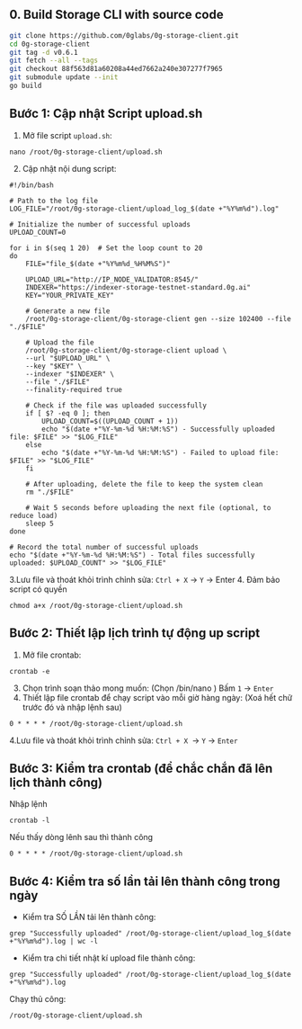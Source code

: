 
## 0. Build Storage CLI with source code
 ```bash
git clone https://github.com/0glabs/0g-storage-client.git
cd 0g-storage-client
git tag -d v0.6.1
git fetch --all --tags
git checkout 88f563d81a60208a44ed7662a240e307277f7965
git submodule update --init
go build
 ```

## Bước 1: Cập nhật Script upload.sh ##
1. Mở file script `upload.sh`:
```
nano /root/0g-storage-client/upload.sh
```
2. Cập nhật nội dung script:
```
#!/bin/bash

# Path to the log file
LOG_FILE="/root/0g-storage-client/upload_log_$(date +"%Y%m%d").log"

# Initialize the number of successful uploads
UPLOAD_COUNT=0

for i in $(seq 1 20)  # Set the loop count to 20
do
    FILE="file_$(date +"%Y%m%d_%H%M%S")"

    UPLOAD_URL="http://IP_NODE_VALIDATOR:8545/"
    INDEXER="https://indexer-storage-testnet-standard.0g.ai"
    KEY="YOUR_PRIVATE_KEY"

    # Generate a new file
    /root/0g-storage-client/0g-storage-client gen --size 102400 --file "./$FILE"

    # Upload the file
    /root/0g-storage-client/0g-storage-client upload \
    --url "$UPLOAD_URL" \
    --key "$KEY" \
    --indexer "$INDEXER" \
    --file "./$FILE"
    --finality-required true

    # Check if the file was uploaded successfully
    if [ $? -eq 0 ]; then
        UPLOAD_COUNT=$((UPLOAD_COUNT + 1))
        echo "$(date +"%Y-%m-%d %H:%M:%S") - Successfully uploaded file: $FILE" >> "$LOG_FILE"
    else
        echo "$(date +"%Y-%m-%d %H:%M:%S") - Failed to upload file: $FILE" >> "$LOG_FILE"
    fi

    # After uploading, delete the file to keep the system clean
    rm "./$FILE"

    # Wait 5 seconds before uploading the next file (optional, to reduce load)
    sleep 5
done

# Record the total number of successful uploads
echo "$(date +"%Y-%m-%d %H:%M:%S") - Total files successfully uploaded: $UPLOAD_COUNT" >> "$LOG_FILE"
```
3.Lưu file và thoát khỏi trình chỉnh sửa: `Ctrl + X` ->  `Y` -> Enter
4. Đảm bảo script có quyền
```
chmod a+x /root/0g-storage-client/upload.sh
```

## Bước 2: Thiết lập lịch trình  tự động up script ##
1. Mở file crontab:
```
crontab -e
```
3. Chọn trình soạn thảo mong muốn: 
(Chọn /bin/nano ) Bấm `1` -> `Enter`
4. Thiết lập file crontab để chạy script vào mỗi giờ hàng ngày:
(Xoá hết chữ  trước đó và nhập lệnh sau)
```
0 * * * * /root/0g-storage-client/upload.sh
```
4.Lưu file và thoát khỏi trình chỉnh sửa: `Ctrl + X `->  `Y` -> `Enter`
## Bước 3: Kiểm tra crontab (để chắc chắn đã lên lịch thành công) ##
Nhập lệnh 
```
crontab -l
```
Nếu thấy dòng lênh sau thì thành công 
```
0 * * * * /root/0g-storage-client/upload.sh
```
## Bước 4: Kiểm tra số lần tải lên thành công trong ngày ##
- Kiểm tra SỐ LẦN tải lên thành công: 
```
grep "Successfully uploaded" /root/0g-storage-client/upload_log_$(date +"%Y%m%d").log | wc -l
```
- Kiểm tra chi tiết nhật kí upload file thành công:
```
grep "Successfully uploaded" /root/0g-storage-client/upload_log_$(date +"%Y%m%d").log
```
Chạy thủ công:
```
/root/0g-storage-client/upload.sh
```



   
